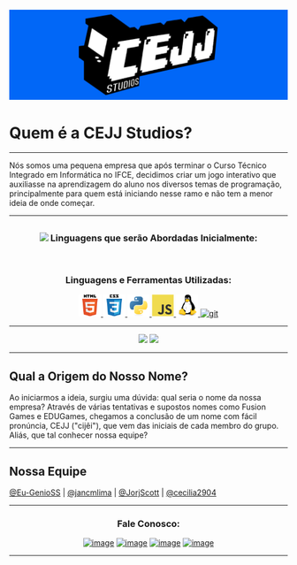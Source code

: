 ![Design and Development](https://github.com/CEJJStudios/CEJJStudios/blob/main/CEJJV1BANNER.png)

# Quem é a CEJJ Studios?

------

Nós somos uma pequena empresa que após terminar o Curso Técnico Integrado em Informática no IFCE, decidimos criar um jogo interativo que auxiliasse na aprendizagem do aluno nos diversos temas de programação, principalmente para quem está iniciando nesse ramo e não tem a menor ideia de onde começar.

------

## <h3 align="center"><img src="https://media2.giphy.com/media/QssGEmpkyEOhBCb7e1/giphy.gif?cid=ecf05e47a0n3gi1bfqntqmob8g9aid1oyj2wr3ds3mg700bl&rid=giphy.gif" width ="25"><b> Linguagens que serão Abordadas Inicialmente:</b></h3>

<br>

<h3 align="center">Linguagens e Ferramentas Utilizadas:</h3>

<p align="center"> 
  <a href="https://www.w3.org/html/" target="_blank"> 
    <img src="https://raw.githubusercontent.com/devicons/devicon/master/icons/html5/html5-original-wordmark.svg" alt="html5" width="40" height="40"/> 
  </a>
  <a href="https://www.w3schools.com/css/" target="_blank"> 
    <img src="https://raw.githubusercontent.com/devicons/devicon/master/icons/css3/css3-original-wordmark.svg" alt="css3" width="40" height="40"/> 
  </a> 
  <a href="https://www.python.org" target="_blank"> 
    <img src="https://raw.githubusercontent.com/devicons/devicon/master/icons/python/python-original.svg" alt="python" width="40" height="40"/> 
  </a>  
  <a href="https://developer.mozilla.org/en-US/docs/Web/JavaScript" target="_blank"> 
    <img src="https://raw.githubusercontent.com/devicons/devicon/master/icons/javascript/javascript-original.svg" alt="javascript" width="40" height="40"/> 
  </a> 
  <a href="https://www.linux.org/" target="_blank"> 
    <img src="https://raw.githubusercontent.com/devicons/devicon/master/icons/linux/linux-original.svg" alt="linux" width="40" height="40"/> 
  </a> 
  <a href="https://git-scm.com/" target="_blank"> 
    <img src="https://www.vectorlogo.zone/logos/git-scm/git-scm-icon.svg" alt="git" width="40" height="40"/> 
  </a>
</p>

------

<p align= "center">
  <img height= "150" src="https://github-readme-stats.vercel.app/api?username=BrantLauro&theme=react&show_icons=true&include_all_commits=true" />
  <img height= "150" src="https://github-readme-stats.vercel.app/api/top-langs/?username=BrantLauro&theme=react&layout=compact" />
</p>

------

## Qual a Origem do Nosso Nome?
Ao iniciarmos a ideia, surgiu uma dúvida: qual seria o nome da nossa empresa? Através de várias tentativas e supostos nomes como Fusion Games e EDUGames, chegamos a conclusão de um nome com fácil pronúncia, CEJJ ("cijêi"), que vem das iniciais de cada membro do grupo. Aliás, que tal conhecer nossa equipe?

------

## Nossa Equipe
[@Eu-GenioSS](https://github.com/Eu-GenioSS) | [@jancmlima](https://github.com/jeancmlima) | [@JorjScott](Github.com/JorjScott) | [@cecilia2904](https://github.com/cecilia2904)

------

<h3 align="center">Fale Conosco:</h3>
<div align="center">

[![image](https://img.shields.io/badge/LinkedIn-0077B5?style=for-the-badge&logo=linkedin&logoColor=white)](link)
[![image](https://img.shields.io/badge/Instagram-E4405F?style=for-the-badge&logo=instagram&logoColor=white)](link)
[![image](https://img.shields.io/badge/Twitter-1DA1F2?style=for-the-badge&logo=twitter&logoColor=white)](link)
[![image](https://img.shields.io/badge/Gmail-D14836?style=for-the-badge&logo=gmail&logoColor=white)](link)
  
</div>

------

<!---## Nosso Contato
<img src="" width="512" >--->
